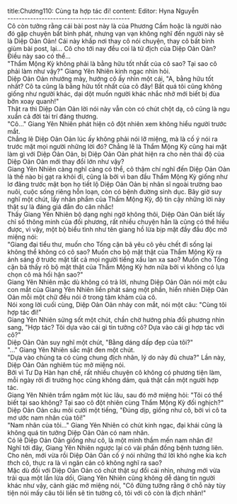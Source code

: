 title:Chương110: Cùng ta hợp tác đi!
content:
Editor: Hyna Nguyễn<br>-------------------------------------------<br>Cô còn tưởng rằng cái bài post này là của Phương Cầm hoặc là người nào đó gặp chuyện bất bình phát, nhưng vạn vạn không nghĩ đến người này sẽ là Diệp Oản Oản! Cái này khắp nơi thay cô nói chuyện, thay cô bất bình giùm bài post, lại... Cô cho tới nay đều coi là tử địch của Diệp Oản Oản? Điều này sao có thể...<br>"Thẩm Mộng Kỳ không phải là bằng hữu tốt nhất của cô sao? Tại sao cô phải làm như vậy?" Giang Yên Nhiên kinh ngạc nhìn hỏi.<br>Diệp Oản Oản nhướng mày, hướng cô ấy nhìn một cái, "A, bằng hữu tốt nhất? Cô ta cũng là bằng hữu tốt nhất của cô đây! Bất quá tôi cũng không giống như người khác, dại dột muốn người khác nhắc nhở mới biết bị đùa bỡn xoay quanh!"<br>Thật ra thì Diệp Oản Oản lời nói này vẫn còn có chút chột dạ, cô cũng là ngu xuẩn cả đời tài trí đáng thương.<br>"Cô..." Giang Yên Nhiên phát hiện cô đột nhiên xem không hiểu người trước mắt.<br>Chẳng lẽ Diệp Oản Oản lúc ấy không phải nói lỡ miệng, mà là cố ý nói ra trước mặt mọi người những lời đó? Chẳng lẽ là Thẩm Mộng Kỳ cũng hai mặt làm gì với Diệp Oản Oản, bị Diệp Oản Oản phát hiện ra cho nên thái độ của Diệp Oản Oản mới thay đổi lớn như vậy?<br>Giang Yên Nhiên càng nghĩ càng có thể, cô thậm chí nghĩ đến Diệp Oản Oản là thế nào bị gạt ra khỏi đi, cũng là bởi vì ban đầu Thẩm Mộng Kỳ giống như lơ đãng trước mặt bọn họ tiết lộ Diệp Oản Oản bị nhân sĩ ngoài trường bao nuôi, cuộc sống riêng hỗn loạn, còn có bệnh đường sinh dục. Bây giờ suy nghĩ một chút, lấy nhân phẩm của Thẩm Mộng Kỳ, độ tin cậy những lời này thật sự là đáng giá đắn đo cân nhắc!<br>Thấy Giang Yên Nhiên bộ dạng nghi ngờ không thôi, Diệp Oản Oản biết lấy chỉ số thông minh của đối phương, rất nhiều chuyện hẳn là cũng có thể hiểu được, vì vậy, một bộ biểu tình như tên giang hồ lừa bịp mặt đầy đầu độc mở miệng nói:<br>"Giang đại tiểu thư, muốn cho Tống cặn bã yêu cô yêu chết đi sống lại không thể không có cô sao? Muốn cho bộ mặt thật của Thẩm Mộng Kỳ ra ánh sáng ở trước mặt tất cả mọi người tiếng xấu lan xa sao? Muốn cho Tống cặn bã thấy rõ bộ mặt thật của Thẩm Mộng Kỳ hơn nữa bởi vì không có lựa chọn cô mà hối hận sao?"<br>Giang Yên Nhiên mặc dù không có trả lời, nhưng Diệp Oản Oản nói một câu con mắt của Giang Yên Nhiên liền phát sáng một phần, hiển nhiên Diệp Oản Oản mỗi một chữ đều nói ở trong tâm khảm của cô.<br>Nói xong lời cuối cùng, Diệp Oản Oản nháy con mắt, nói một câu: "Cùng tôi hợp tác đi!"<br>Giang Yên Nhiên sửng sốt một chút, chần chờ hướng phía đối phương nhìn sang, "Hợp tác? Tôi dựa vào cái gì tin tưởng cô? Dựa vào cái gì hợp tác với cô?"<br>Diệp Oản Oản suy nghĩ một chút, "Bằng dáng dấp đẹp của tôi?"<br>"..." Giang Yên Nhiên sắc mặt đen một chút.<br>"Dựa vào chúng ta có cùng chung địch nhân, lý do này đủ chưa?" Lần này, Diệp Oản Oản nghiêm túc mở miệng nói.<br>Bởi vì Tư Dạ Hàn hạn chế, rất nhiều chuyện cô không có phương tiện làm, mỗi ngày rời đi trường học cũng không dám, quả thật cần một người hợp tác.<br>Giang Yên Nhiên trầm ngâm một lúc lâu, sau đó mở miệng hỏi: "Tôi có thể biết tại sao không? Tại sao cô đột nhiên cùng Thẩm Mộng Kỳ đối nghịch?"<br>Diệp Oản Oản câu môi cười một tiếng, "Đúng dịp, giống như cô, bởi vì cô ta mơ ước nam nhân của tôi!"<br>"Nam nhân của tôi..." Giang Yên Nhiên có chút kinh ngạc, đại khái cũng là không quá tin tưởng Diệp Oản Oản có nam nhân.<br>Có lẽ Diệp Oản Oản giống như cô, là một mình thầm mến nam nhân đi!<br>Nghĩ tới đây, Giang Yên Nhiên ngược lại có vài phần đồng bệnh tương liên.<br>Cho nên, mới vừa rồi Diệp Oản Oản cố ý nói những thứ lời khó nghe kia k*ch th*ch cô, thực ra là vì ngăn cản cô không nghĩ ra sao?<br>Mặc dù đối với Diệp Oản Oản có chút thật sự đổi cái nhìn, nhưng mới vừa trải qua một lần lừa dối, Giang Yên Nhiên cũng không dễ dàng tin người khác như vậy, cảnh giác mở miệng nói, "Cô đừng tưởng rằng ở chỗ này tùy tiện nói mấy câu tôi liền sẽ tin tưởng cô, tôi với cô còn là địch nhân!"